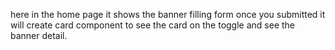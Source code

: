 here in the home page it shows the banner filling form once you submitted it will create card component to see the card on the toggle and see the banner detail.
